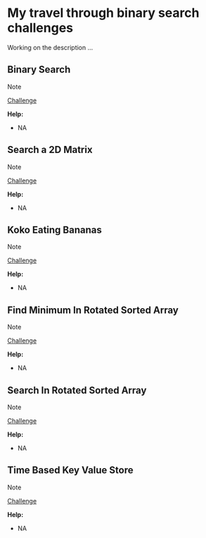 # My travel through binary search challenges

Working on the description ...

## Binary Search

> [!NOTE]
> [Challenge](https://leetcode.com/problems/binary-search/)

**Help:**

- NA

## Search a 2D Matrix

> [!NOTE]
> [Challenge](https://leetcode.com/problems/search-a-2d-matrix/)

**Help:**

- NA

## Koko Eating Bananas

> [!NOTE]
> [Challenge](https://leetcode.com/problems/koko-eating-bananas/)

**Help:**

- NA

## Find Minimum In Rotated Sorted Array

> [!NOTE]
> [Challenge](https://leetcode.com/problems/find-minimum-in-rotated-sorted-array/)

**Help:**

- NA

## Search In Rotated Sorted Array

> [!NOTE]
> [Challenge](https://leetcode.com/problems/search-in-rotated-sorted-array/)

**Help:**

- NA

## Time Based Key Value Store

> [!NOTE]
> [Challenge](https://leetcode.com/problems/time-based-key-value-store/)

**Help:**

- NA
